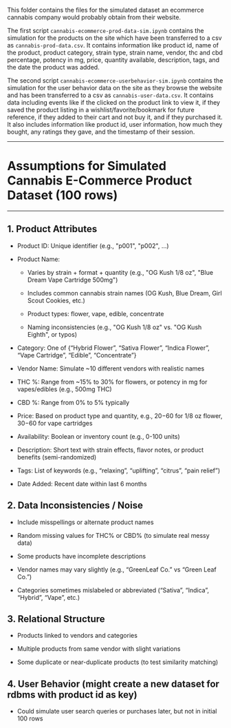 This folder contains the files for the simulated dataset an ecommerce cannabis company would probably obtain from their website.

The first script `cannabis-ecommerce-prod-data-sim.ipynb` contains the simulation for the products on the site which have been transferred to a csv as `cannabis-prod-data.csv`. It contains information like product id, name of the product, product category, strain type, strain name, vendor, thc and cbd percentage, potency in mg, price, quantity available, description, tags, and the date the product was added.

The second script `cannabis-ecommerce-userbehavior-sim.ipynb` contains the simulation for the user behavior data on the site as they browse the website and has been transferred to a csv as `cannabis-user-data.csv`. It contains data including events like if the clicked on the product link to view it, if they saved the product listing in a wishlist/favorite/bookmark for future reference, if they added to their cart and not buy it, and if they purchased it. It also includes information like product id, user information, how much they bought, any ratings they gave, and the timestamp of their session.

---

# Assumptions for Simulated Cannabis E-Commerce Product Dataset (100 rows)

---

## 1. Product Attributes
   
  - Product ID: Unique identifier (e.g., "p001", "p002", ...)

  - Product Name:

    - Varies by strain + format + quantity (e.g., "OG Kush 1/8 oz", "Blue Dream Vape Cartridge 500mg")

    - Includes common cannabis strain names (OG Kush, Blue Dream, Girl Scout Cookies, etc.)

    - Product types: flower, vape, edible, concentrate

    - Naming inconsistencies (e.g., "OG Kush 1/8 oz" vs. "OG Kush Eighth", or typos)

  - Category: One of {“Hybrid Flower”, “Sativa Flower”, “Indica Flower”, “Vape Cartridge”, “Edible”, “Concentrate”}

  - Vendor Name: Simulate ~10 different vendors with realistic names

  - THC %: Range from ~15% to 30% for flowers, or potency in mg for vapes/edibles (e.g., 500mg THC)

  - CBD %: Range from 0% to 5% typically

  - Price: Based on product type and quantity, e.g., $20-$60 for 1/8 oz flower, $30-$60 for vape cartridges

  - Availability: Boolean or inventory count (e.g., 0-100 units)

  - Description: Short text with strain effects, flavor notes, or product benefits (semi-randomized)

  - Tags: List of keywords (e.g., “relaxing”, “uplifting”, “citrus”, “pain relief”)

  - Date Added: Recent date within last 6 months

## 2. Data Inconsistencies / Noise

  - Include misspellings or alternate product names

  - Random missing values for THC% or CBD% (to simulate real messy data)

  - Some products have incomplete descriptions

  - Vendor names may vary slightly (e.g., “GreenLeaf Co.” vs “Green Leaf Co.”)

  - Categories sometimes mislabeled or abbreviated (“Sativa”, “Indica”, “Hybrid”, “Vape”, etc.)

## 3. Relational Structure

  - Products linked to vendors and categories

  - Multiple products from same vendor with slight variations

  - Some duplicate or near-duplicate products (to test similarity matching)

## 4. User Behavior (might create a new dataset for rdbms with product id as key)

  - Could simulate user search queries or purchases later, but not in initial 100 rows
